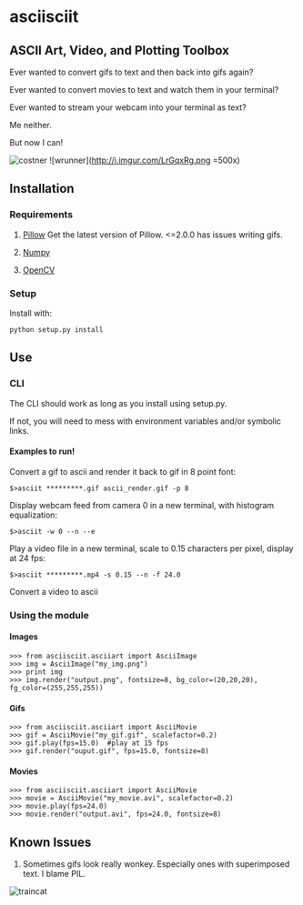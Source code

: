 asciisciit
===========

## ASCII Art, Video, and Plotting Toolbox

Ever wanted to convert gifs to text and then back into gifs again?

Ever wanted to convert movies to text and watch them in your terminal?

Ever wanted to stream your webcam into your terminal as text?

Me neither.

But now I can!

![costner](http://i.imgur.com/lncbpBm.gif)
![wrunner](http://i.imgur.com/LrGqxRg.png =500x)

## Installation

### Requirements

1. [Pillow](https://pillow.readthedocs.org/en/latest/)
Get the latest version of Pillow.  <=2.0.0 has issues writing gifs.

2. [Numpy](http://www.numpy.org/)

3. [OpenCV](http://opencv.org/)

### Setup

Install with:

    python setup.py install

## Use

### CLI

The CLI should work as long as you install using setup.py.

If not, you will need to mess with environment variables and/or symbolic links.

#### Examples to run!

Convert a gif to ascii and render it back to gif in 8 point font:

    $>asciit *********.gif ascii_render.gif -p 8

Display webcam feed from camera 0 in a new terminal, with histogram equalization:

    $>asciit -w 0 --n --e

Play a video file in a new terminal, scale to 0.15 characters per pixel, display at 24 fps:

    $>asciit *********.mp4 -s 0.15 --n -f 24.0

Convert a video to ascii

### Using the module

#### Images

    >>> from asciisciit.asciiart import AsciiImage
    >>> img = AsciiImage("my_img.png")
    >>> print img
    >>> img.render("output.png", fontsize=8, bg_color=(20,20,20), fg_color=(255,255,255))

#### Gifs

    >>> from asciisciit.asciiart import AsciiMovie
    >>> gif = AsciiMovie("my_gif.gif", scalefactor=0.2)
    >>> gif.play(fps=15.0)  #play at 15 fps
    >>> gif.render("ouput.gif", fps=15.0, fontsize=8)

#### Movies

    >>> from asciisciit.asciiart import AsciiMovie
    >>> movie = AsciiMovie("my_movie.avi", scalefactor=0.2)
    >>> movie.play(fps=24.0)
    >>> movie.render("output.avi", fps=24.0, fontsize=8)

## Known Issues

1. Sometimes gifs look really wonkey.  Especially ones with superimposed text.  I blame PIL.

![traincat](http://i.imgur.com/TIFHP.gif)